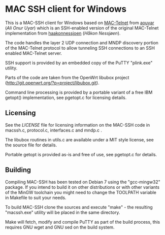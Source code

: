 MAC SSH client for Windows
==============================

This is a MAC-SSH client for Windows based on
[MAC-Telnet](https://github.com/aouyar/MAC-Telnet) from
[aouyar](https://github.com/aouyar) (_Ali Onur Uyar_) which is an SSH-enabled
version of the original MAC-Telnet implementation from
[haakonnessjoen](https://github.com/haakonnessjoen) (_Håkon Nessjøen_).

The code handles the layer 2 UDP connection and MNDP discovery portion of the
MAC-Telnet protocol to allow tunneling SSH connections to an SSH enabled
MAC-Telnet server.

SSH support is provided by an embedded copy of the PuTTY "plink.exe" utility.

Parts of the code are taken from the OpenWrt libubox project
(http://git.openwrt.org/?p=project/libubox.git).

Command line processing is provided by a portable variant of a free IBM getopt()
implementation, see pgetopt.c for licensing details.


Licensing
---------

See the _LICENSE_ file for licensing information on the MAC-SSH code in
macssh.c, protocol.c, interfaces.c and mndp.c .

The libubox routines in utils.c are available under a MIT style license, see
the source file for details.

Portable getopt is provided as-is and free of use, see pgetopt.c for details.


Building
--------

Compiling MAC-SSH has been tested on Debian 7 using the "gcc-mingw32" package.
If you intend to build it on other distributions or with other variants of the
MinGW toolchain you might need to change the TOOLPATH variable in Makefile to
suit your needs.

To build MAC-SSH clone the sources and execute "make" - the resulting
"macssh.exe" utility will be placed in the same directory.

Make will fetch, modify and compile PuTTY as part of the build process, this
requires GNU wget and GNU sed on the build system.
